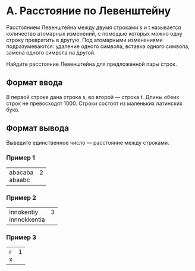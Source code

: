 # A. Расстояние по Левенштейну

Расстоянием Левенштейна между двумя строками s и t называется количество атомарных изменений, с помощью которых можно одну строку превратить в другую. Под атомарными изменениями подразумеваются: удаление одного символа, вставка одного символа, замена одного символа на другой.

Найдите расстояние Левенштейна для предложенной пары строк.

## Формат ввода

В первой строке дана строка s, во второй — строка t. Длины обеих строк не превосходят 1000. Строки состоят из маленьких латинских букв.

## Формат вывода

Выведите единственное число — расстояние между строками.

### Пример 1

<table><tr>
<td>
abacaba<br>
abaabc
</td>
<td>
2<br>
<br>
</td>
</tr></table>

### Пример 2

<table><tr>
<td>
innokentiy<br>
innnokkentia
</td>
<td>
3<br>
<br>
</td>
</tr></table>

### Пример 3

<table><tr>
<td>
r<br>
x
</td>
<td>
1<br>
<br>
</td>
</tr></table>
